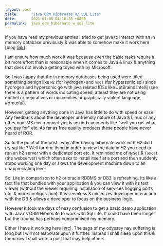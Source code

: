 ```yaml
---
layout: post
title:      "Java ORM Hibernate W/ SQL Lite"
date:       2021-07-05 04:16:28 +0000
permalink:  java_orm_hibernate_w_sql_lite
---
```



If you have read my previous entries I tried to get java to interact with an in memory database previously & was able to somehow make it work here [blog [link](https://mrarthurwhite.github.io/getting_db_persistence_up_with_javas_orm_hibernate)]

I am unsure how much work it was because even the basic tasks require a bit more effort than is reasonable when it comes to Java & linux & anything that does not involve getting toyed with by Microsoft.

So I was happy that the in memory databases being used were titled something benign like `H2` (for hydrogen) and `hsql` (for hypersonic sql) since hydrogen and hypersonic go with java related IDEs like JetBrains Intellij (see there is a pattern of words indicating speed; atleast they are not using epithet or pejoratives or obscenities or graphically violent language, #grateful). 

However, getting anything done in Java has little to do with speed or ease. Any feedback about the developer unfriendly nature of Java & Linux or any other non-MS environment yields unkind comments like "well you get what you pay for" etc. As far as free quality products these people have never heard of ROR. 

So to the point of the post : why after having hibernate work with H2 did I try sql lite ? Well for one thing in order to view the data in H2 you need to run an h2 server with a dedicated port etc. It reminded me of `MySql` & `Tomcat` (the webserver) which often asks to install itself at a port and then suddenly stops working one day or slows the development machine down to an unappreciating level.

Sql Lite in comparison to h2 or oracle RDBMS or DB2 is refreshing. Its like a text file that bundles with your application & you can view it with its text viewer (without the viewer requiring installation of services hogging ports etc. & more configuration). It is seemless & minimizes developer interaction with the DB & allows a developer to focus on the business logic. 

However it took me days of hazy confusion to get a basic demo application with Java's ORM Hibernate to work with Sql Lite. It could have been longer but the trauma has perhaps compromised my memory.

Either I have it working here [[src](https://github.com/mrarthurwhite/SqlLiteWJavaORMDemo)]. The saga of my odyssey nay suffering is long but I will not elaborate upon it further. Instead I shall sleep upon this & tomorrow I shall write a post that may help others. 
